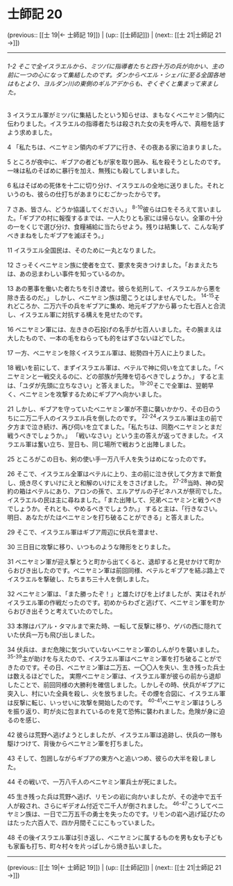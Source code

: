 # 士師記 20

(previous:: [[士 19|← 士師記 19]]) | (up:: [[士師記]]) | (next:: [[士 21|士師記 21 →]])

***
###### 1-2 そこで全イスラエルから、ミツパに指導者たちと四十万の兵が向かい、主の前に一つの心になって集結したのです。ダンからベエル・シェバに至る全国各地はもとより、ヨルダン川の東側のギルアデからも、ぞくぞくと集まって来ました。 



3 
イスラエル軍がミツパに集結したという知らせは、まもなくベニヤミン領内に伝わりました。イスラエルの指導者たちは殺された女の夫を呼んで、真相を話すよう求めました。 



4 
「私たちは、ベニヤミン領内のギブアに行き、その夜ある家に泊まりました。 



5 
ところが夜中に、ギブアの者どもが家を取り囲み、私を殺そうとしたのです。一味は私のそばめに暴行を加え、無残にも殺してしまいました。 



6 
私はそばめの死体を十二に切り分け、イスラエルの全地に送りました。それというのも、彼らの仕打ちがあまりにむごかったからです。 



7 
さあ、皆さん、どうか協議してください。」 <sup class="versenum">8-10</sup>彼らは口をそろえて言いました。「ギブアの村に報復するまでは、一人たりとも家には帰らない。全軍の十分の一をくじで選び分け、食糧補給に当たらせよう。残りは結集して、こんな恥ずべきまねをしたギブアを滅ぼそう。」 



11 
イスラエル全国民は、そのために一丸となりました。 



12 
さっそくベニヤミン族に使者を立て、要求を突きつけました。「おまえたちは、あの忌まわしい事件を知っているのか。 



13 
あの悪事を働いた者たちを引き渡せ。彼らを処刑して、イスラエルから悪を除き去るのだ。」 しかし、ベニヤミン族は聞こうとはしませんでした。 <sup class="versenum">14-15</sup>それどころか、二万六千の兵をギブアに集め、地元ギブアから募った七百人と合流し、イスラエル軍に対抗する構えを見せたのです。 



16 
ベニヤミン軍には、左ききの石投げの名手が七百人いました。その腕まえは大したもので、一本の毛をねらっても的をはずさないほどでした。 



17 
一方、ベニヤミンを除くイスラエル軍は、総勢四十万人に上りました。 



18 
戦いを前にして、まずイスラエル軍は、ベテルで神に伺いを立てました。「ベニヤミンと一戦交えるのに、どの部族が先陣を切るべきでしょうか。」 すると主は、「ユダが先頭に立ちなさい」と答えました。 <sup class="versenum">19-20</sup>そこで全軍は、翌朝早く、ベニヤミンを攻撃するためにギブアへ向かいました。 



21 
しかし、ギブアを守っていたベニヤミン軍が不意に襲いかかり、その日のうちに二万二千人のイスラエル兵を倒したのです。 <sup class="versenum">22-24</sup>イスラエル軍は主の前で夕方まで泣き続け、再び伺いを立てました。「私たちは、同胞ベニヤミンとまだ戦うべきでしょうか。」 「戦いなさい」という主の答えが返ってきました。イスラエル軍は奮い立ち、翌日も、同じ場所で戦おうと出陣しました。 



25 
ところがこの日も、剣の使い手一万八千人を失うはめになったのです。 



26 
そこで、イスラエル全軍はベテルに上り、主の前に泣き伏して夕方まで断食し、焼き尽くすいけにえと和解のいけにえをささげました。 <sup class="versenum">27-28</sup>当時、神の契約の箱はベテルにあり、アロンの孫で、エルアザルの子ピネハスが祭司でした。 イスラエルの民は主に尋ねました。「また出陣して、兄弟ベニヤミンと戦うべきでしょうか。それとも、やめるべきでしょうか。」 すると主は、「行きなさい。明日、あなたがたはベニヤミンを打ち破ることができる」と答えました。 



29 
そこで、イスラエル軍はギブア周辺に伏兵を潜ませ、 



30 
三日目に攻撃に移り、いつものような陣形をとりました。 



31 
ベニヤミン軍が迎え撃とうと町から出てくると、退却すると見せかけて町からおびき出したのです。ベニヤミン軍は前回同様、ベテルとギブアを結ぶ路上でイスラエルを撃破し、たちまち三十人を倒しました。 



32 
ベニヤミン軍は、「また勝ったぞ！」と雄たけびを上げましたが、実はそれがイスラエル軍の作戦だったのです。初めからわざと逃げて、ベニヤミン軍を町からおびき出そうと考えていたのでした。 



33 
本隊はバアル・タマルまで来た時、一転して反撃に移り、ゲバの西に隠れていた伏兵一万も飛び出しました。 



34 
伏兵は、まだ危険に気づいていないベニヤミン軍のしんがりを襲いました。 <sup class="versenum">35-39</sup>主が助けを与えたので、イスラエル軍はベニヤミン軍を打ち破ることができたのです。その日、ベニヤミン軍は二万五、一〇〇人を失い、生き残った兵士は数えるほどでした。 実際ベニヤミン軍は、イスラエル軍が彼らの前から退却したことで、前回同様の大勝利を確信しました。しかしその時、伏兵がギブアに突入し、村にいた全員を殺し、火を放ちました。その煙を合図に、イスラエル軍は反撃に転じ、いっせいに攻撃を開始したのです。 <sup class="versenum">40-41</sup>ベニヤミン軍はうしろを振り返り、町が炎に包まれているのを見て恐怖に襲われました。危険が身に迫るのを感じ、 



42 
彼らは荒野へ逃げようとしましたが、イスラエル軍は追跡し、伏兵の一隊も駆けつけて、背後からベニヤミン軍を打ちました。 



43 
そして、包囲しながらギブアの東方へと追いつめ、彼らの大半を殺しました。 



44 
その戦いで、一万八千人のベニヤミン軍兵士が死にました。 



45 
生き残った兵は荒野へ逃げ、リモンの岩に向かいましたが、その途中で五千人が殺され、さらにギデオム付近で二千人が倒されました。 <sup class="versenum">46-47</sup>こうしてベニヤミン族は、一日で二万五千の勇士を失ったのです。リモンの岩へ逃げ延びたのはたった六百人で、四か月間そこにこもっていました。 



48 
その後イスラエル軍は引き返し、ベニヤミンに属するものを男も女も子どもも家畜も打ち、町々村々を片っぱしから焼き払いました。

***

(previous:: [[士 19|← 士師記 19]]) | (up:: [[士師記]]) | (next:: [[士 21|士師記 21 →]])
